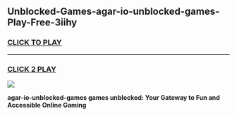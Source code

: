
## Unblocked-Games-agar-io-unblocked-games-Play-Free-3iihy
<h3>
<a href="https://premium76.site?title=agar-io-unblocked-games&ref=18A1">CLICK TO PLAY</a></h3>
<hr>

<h3>
<a href="https://premium76.site?title=agar-io-unblocked-games&ref=18A1">CLICK 2 PLAY</a>
  
</h3>

<a href="https://premium76.site?title=agar-io-unblocked-games&ref=18A1"><img src="https://clearcache.store/games.png"></a>


**agar-io-unblocked-games games unblocked: Your Gateway to Fun and Accessible Online Gaming**
